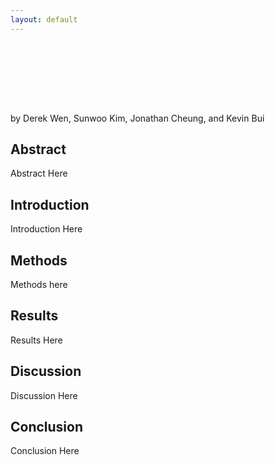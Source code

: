 ```yaml
---
layout: default
---
```


<style>
@keyframes fadeIn {
    from { opacity: 0; }
    to { opacity: 1; }
}

.fade-in-text-1 {
    animation: fadeIn 2s ease-in-out;
}

.fade-in-text-2 {
    animation: fadeIn 2s ease-in-out 0.5s;
}

.fade-in-text-3 {
    animation: fadeIn 2s ease-in-out 1s;
}

.fade-in-text-4 {
    animation: fadeIn 2s ease-in-out 1.5s;
}

.fade-in-text-5 {
    animation: fadeIn 2s ease-in-out 2s;
}

.fade-in-text-6 {
    animation: fadeIn 2s ease-in-out 2.5s;
}

.fade-in-text-7 {
    animation: fadeIn 2s ease-in-out 3s;
}

.fade-in-text-8 {
    animation: fadeIn 2s ease-in-out 3.5s;
}
</style>

<h1 class="fade-in-text-1">ODDS - Overhead Structure Detection and Data Science</h1>
<p class="fade-in-text-2">by Derek Wen, Sunwoo Kim, Jonathan Cheung, and Kevin Bui</p>

<h2 class="fade-in-text-3">Abstract</h2>
<p class="fade-in-text-3">
Abstract Here
</p>

<h2 class="fade-in-text-4">Introduction</h2>
<p class="fade-in-text-4">
Introduction Here
</p>

<h2 class="fade-in-text-5">Methods</h2>
<p class="fade-in-text-5">
Methods here
</p>

<h2 class="fade-in-text-6">Results</h2>
<p class="fade-in-text-6">
Results Here
</p>

<h2 class="fade-in-text-7">Discussion</h2>
<p class="fade-in-text-7">
Discussion Here
</p>

<h2 class="fade-in-text-8">Conclusion</h2>
<p class="fade-in-text-8">
Conclusion Here
</p>
